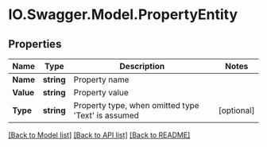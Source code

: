 # IO.Swagger.Model.PropertyEntity
## Properties

Name | Type | Description | Notes
------------ | ------------- | ------------- | -------------
**Name** | **string** | Property name | 
**Value** | **string** | Property value | 
**Type** | **string** | Property type, when omitted type &#x27;Text&#x27; is assumed | [optional] 

[[Back to Model list]](../README.md#documentation-for-models) [[Back to API list]](../README.md#documentation-for-api-endpoints) [[Back to README]](../README.md)

